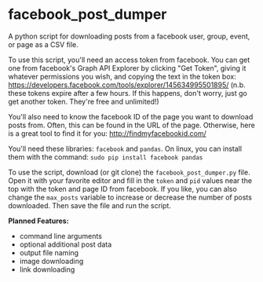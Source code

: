 # facebook_post_dumper
A python script for downloading posts from a facebook user, group, event, or page as a CSV file. 

To use this script, you'll need an access token from facebook. You can get one from facebook's Graph API Explorer by clicking "Get Token", giving it whatever permissions you wish, and copying the text in the token box: 
<https://developers.facebook.com/tools/explorer/145634995501895/> (n.b. these tokens expire after a few hours. If this happens, don't worry, just go get another token. They're free and unlimited!)

You'll also need to know the facebook ID of the page you want to download posts from. Often, this can be found in the URL of the page. Otherwise, here is a great tool to find it for you:
<http://findmyfacebookid.com/>

You'll need these libraries: `facebook` and `pandas`. On linux, you can install them with the command:
`sudo pip install facebook pandas` 

To use the script, download (or git clone) the `facebook_post_dumper.py` file. Open it with your favorite editor and fill in the `token` and `pid` values near the top with the token and page ID from facebook. If you like, you can also change the `max_posts` variable to increase or decrease the number of posts downloaded. Then save the file and run the script.

**Planned Features:**
* command line arguments
* optional additional post data
* output file naming
* image downloading
* link downloading
